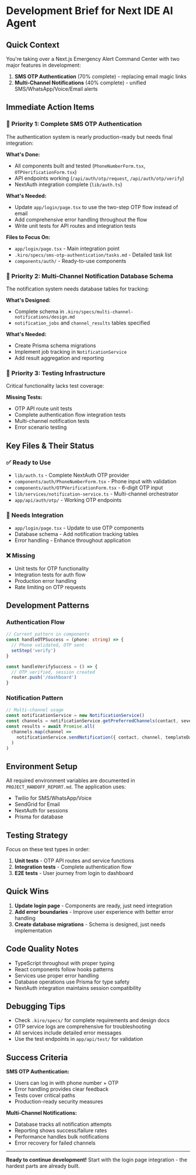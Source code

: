 # Development Brief for Next IDE AI Agent

## Quick Context
You're taking over a Next.js Emergency Alert Command Center with two major features in development:
1. **SMS OTP Authentication** (70% complete) - replacing email magic links
2. **Multi-Channel Notifications** (40% complete) - unified SMS/WhatsApp/Voice/Email alerts

## Immediate Action Items

### 🎯 Priority 1: Complete SMS OTP Authentication
The authentication system is nearly production-ready but needs final integration:

**What's Done:**
- All components built and tested (`PhoneNumberForm.tsx`, `OTPVerificationForm.tsx`)
- API endpoints working (`/api/auth/otp/request`, `/api/auth/otp/verify`)
- NextAuth integration complete (`lib/auth.ts`)

**What's Needed:**
- Update `app/login/page.tsx` to use the two-step OTP flow instead of email
- Add comprehensive error handling throughout the flow
- Write unit tests for API routes and integration tests

**Files to Focus On:**
- `app/login/page.tsx` - Main integration point
- `.kiro/specs/sms-otp-authentication/tasks.md` - Detailed task list
- `components/auth/` - Ready-to-use components

### 🎯 Priority 2: Multi-Channel Notification Database Schema
The notification system needs database tables for tracking:

**What's Designed:**
- Complete schema in `.kiro/specs/multi-channel-notifications/design.md`
- `notification_jobs` and `channel_results` tables specified

**What's Needed:**
- Create Prisma schema migrations
- Implement job tracking in `NotificationService`
- Add result aggregation and reporting

### 🎯 Priority 3: Testing Infrastructure
Critical functionality lacks test coverage:

**Missing Tests:**
- OTP API route unit tests
- Complete authentication flow integration tests
- Multi-channel notification tests
- Error scenario testing

## Key Files & Their Status

### ✅ Ready to Use
- `lib/auth.ts` - Complete NextAuth OTP provider
- `components/auth/PhoneNumberForm.tsx` - Phone input with validation
- `components/auth/OTPVerificationForm.tsx` - 6-digit OTP input
- `lib/services/notification-service.ts` - Multi-channel orchestrator
- `app/api/auth/otp/` - Working OTP endpoints

### 🔄 Needs Integration
- `app/login/page.tsx` - Update to use OTP components
- Database schema - Add notification tracking tables
- Error handling - Enhance throughout application

### ❌ Missing
- Unit tests for OTP functionality
- Integration tests for auth flow
- Production error handling
- Rate limiting on OTP requests

## Development Patterns

### Authentication Flow
```typescript
// Current pattern in components
const handleOTPSuccess = (phone: string) => {
  // Phone validated, OTP sent
  setStep('verify')
}

const handleVerifySuccess = () => {
  // OTP verified, session created
  router.push('/dashboard')
}
```

### Notification Pattern
```typescript
// Multi-channel usage
const notificationService = new NotificationService()
const channels = notificationService.getPreferredChannels(contact, severity)
const results = await Promise.all(
  channels.map(channel => 
    notificationService.sendNotification({ contact, channel, templateData })
  )
)
```

## Environment Setup
All required environment variables are documented in `PROJECT_HANDOFF_REPORT.md`. The application uses:
- Twilio for SMS/WhatsApp/Voice
- SendGrid for Email  
- NextAuth for sessions
- Prisma for database

## Testing Strategy
Focus on these test types in order:
1. **Unit tests** - OTP API routes and service functions
2. **Integration tests** - Complete authentication flow
3. **E2E tests** - User journey from login to dashboard

## Quick Wins
1. **Update login page** - Components are ready, just need integration
2. **Add error boundaries** - Improve user experience with better error handling
3. **Create database migrations** - Schema is designed, just needs implementation

## Code Quality Notes
- TypeScript throughout with proper typing
- React components follow hooks patterns
- Services use proper error handling
- Database operations use Prisma for type safety
- NextAuth integration maintains session compatibility

## Debugging Tips
- Check `.kiro/specs/` for complete requirements and design docs
- OTP service logs are comprehensive for troubleshooting
- All services include detailed error messages
- Use the test endpoints in `app/api/test/` for validation

## Success Criteria
**SMS OTP Authentication:**
- Users can log in with phone number + OTP
- Error handling provides clear feedback
- Tests cover critical paths
- Production-ready security measures

**Multi-Channel Notifications:**
- Database tracks all notification attempts
- Reporting shows success/failure rates
- Performance handles bulk notifications
- Error recovery for failed channels

---

**Ready to continue development!** Start with the login page integration - the hardest parts are already built.